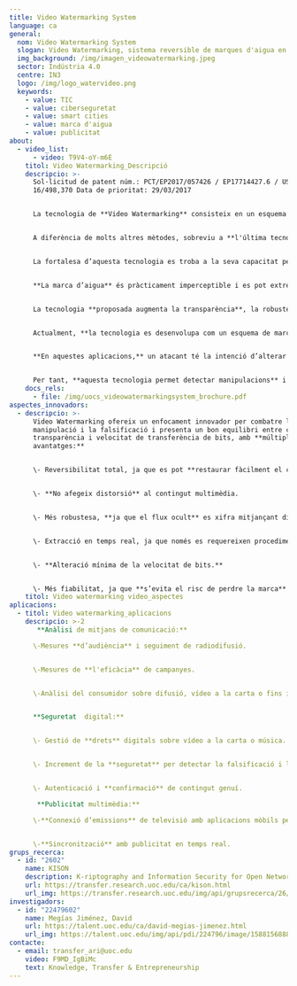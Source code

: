 ```yaml
---
title: Video Watermarking System
language: ca
general:
  nom: Video Watermarking System
  slogan: Video Watermarking, sistema reversible de marques d'aigua en vídeos
  img_background: /img/imagen_videowatermarking.jpeg
  sector: Indústria 4.0
  centre: IN3
  logo: /img/logo_watervideo.png
  keywords:
    - value: TIC
    - value: ciberseguretat
    - value: smart cities
    - value: marca d'aigua
    - value: publicitat
about:
  - video_list:
      - video: T9V4-oY-m6E
    titol: Video Watermarking_Descripció
    descripcio: >-
      Sol·licitud de patent núm.: PCT/EP2017/057426 / EP17714427.6 / US
      16/498,370 Data de prioritat: 29/03/2017 


      La tecnologia de **Video Watermarking** consisteix en un esquema de marca d'aigua digital robust i imperceptible que es pot utilitzar per protegir els mitjans digitals contra la pirateria i la manipulació. 


      A diferència de molts altres mètodes, sobreviu a **l'última tecnologia de compressió digital H.264.** 


      La fortalesa d’aquesta tecnologia es troba a la seva capacitat per treballar amb les tecnologies de **compressió de vídeo** H.264, inclosos àudio i vídeo d’alta definició en discos Blu-ray, fonts d’internet en streaming (Vimeo, YouTube, iTunes), programari web (Flash Player, Silverlight), serveis de difusió, videoconferència i sistemes de seguretat. 


      **La marca d’aigua** és pràcticament imperceptible i es pot extreure de manera fiable (fins i tot amb una avaria significativa del senyal), tot incorporant un alt grau d’informació. 


      La tecnologia **proposada augmenta la transparència**, la robustesa i la capacitat, que normalment s’equilibren en seleccionar una tecnologia de marca d’aigua. 


      Actualment, **la tecnologia es desenvolupa com un esquema de marca d'aigua** semifràgil per a l'autenticació de vídeo i la detecció de manipulacions. 


      **En aquestes aplicacions,** un atacant té la intenció d’alterar els mitjans de comunicació intentant que el canvi no sigui detectable. Una marca d'aigua fràgil (o semifràgil) fa que l’atacant pugui alterar el contingut del vídeo sense detectar-lo. 


      Per tant, **aquesta tecnologia permet detectar manipulacions** i fins i tot localitzar-les en parts específiques del vídeo. **A més, l’esquema és capaç de resistir un cert nivell de compressió,** mantenint la marca d'aigua incrustada.
    docs_rels:
      - file: /img/uocs_videowatermarkingsystem_brochure.pdf
aspectes_innovadors:
  - descripcio: >-
      Video Watermarking ofereix un enfocament innovador per combatre la
      manipulació i la falsificació i presenta un bon equilibri entre capacitat,
      transparència i velocitat de transferència de bits, amb **múltiples
      avantatges:**


      \- Reversibilitat total, ja que es pot **restaurar fàcilment el contingut original.** 


      \- **No afegeix distorsió** al contingut multimèdia. 


      \- Més robustesa, **ja que el flux ocult** es xifra mitjançant diverses claus. 


      \- Extracció en temps real, ja que només es requereixen procediments de descodificació, però no la **descompressió total del vídeo.** 


      \- **Alteració mínima de la velocitat de bits.** 


      \- Més fiabilitat, ja que **s’evita el risc de perdre la marca** d'aigua per compressió.
    titol: Video watermarking video_aspectes
aplicacions:
  - titol: Video watermarking_aplicacions
    descripcio: >-2
       **Anàlisi de mitjans de comunicació:** 

      \-Mesures **d’audiència** i seguiment de radiodifusió.


      \-Mesures de **l'eficàcia** de campanyes. 


      \-Anàlisi del consumidor sobre difusió, vídeo a la carta o fins i tot distribució per internet. 


      **Seguretat  digital:** 


      \- Gestió de **drets** digitals sobre vídeo a la carta o música.


      \- Increment de la **seguretat** per detectar la falsificació i la pirateria.


      \- Autenticació i **confirmació** de contingut genuí.

       **Publicitat multimèdia:**

      \-**Connexió d’emissions** de televisió amb aplicacions mòbils per augmentar la interacció dels espectadors.


      \-**Sincronització** amb publicitat en temps real.
grups_recerca:
  - id: "2602"
    name: KISON
    description: K-riptography and Information Security for Open Networks
    url: https://transfer.research.uoc.edu/ca/kison.html
    url_img: https://transfer.research.uoc.edu/img/api/grupsrecerca/26/image/1594286715997
investigadors:
  - id: "22479602"
    name: Megías Jiménez, David
    url: https://talent.uoc.edu/ca/david-megias-jimenez.html
    url_img: https://talent.uoc.edu/img/api/pdi/224796/image/1588156888077
contacte:
  - email: transfer_ari@uoc.edu
    video: F9MD_IgBiMc
    text: Knowledge, Transfer & Entrepreneurship
---
```


